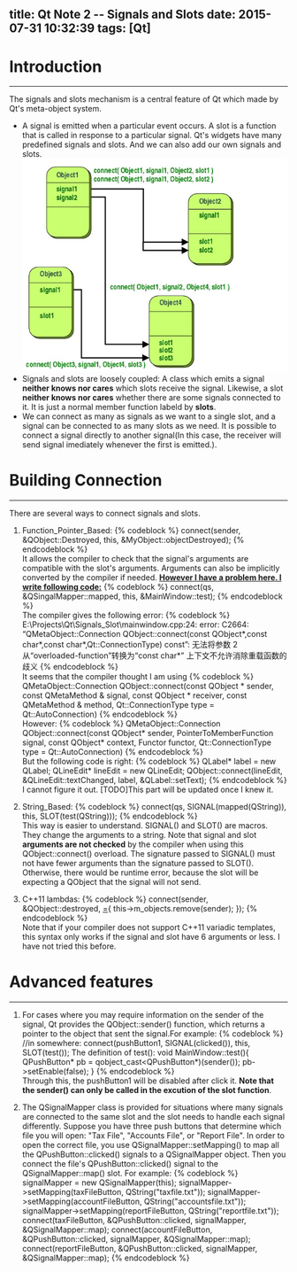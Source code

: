 title: Qt Note 2 -- Signals and Slots
date: 2015-07-31 10:32:39
tags: [Qt]
---

# Introduction
---
The signals and slots mechanism is a central feature of Qt which made by Qt's meta-object system.
- A signal is emitted when a particular event occurs. A slot is a function that is called in response to a particular signal. Qt's widgets have many predefined signals and slots. And we can also add our own signals and slots.
![a diagram about Signals and Slots](/img/Signals_and_Slots.jpg)
- Signals and slots are loosely coupled: A class which emits a signal **neither knows nor cares** which slots receive the signal. Likewise, a slot **neither knows nor cares** whether there are some signals connected to it. It is just a normal member function labeld by **slots**.
- We can connect as many as signals as we want to a single slot, and a signal can be connected to as many slots as we need. It is possible to connect a signal directly to another signal(In this case, the receiver will send signal imediately whenever the first is emitted.).

# Building Connection
---
There are several ways to connect signals and slots.
1. Function_Pointer_Based:
{% codeblock %}	
	connect(sender, &QObject::Destroyed, this, &MyObject::objectDestroyed);
{% endcodeblock %}	
It allows the compiler to check that the signal's arguments are compatible with the slot's arguments. Arguments can also be implicitly converted by the compiler if needed. 
<u>**However I have a problem here. I write following code:**</u>
{% codeblock %}	
	connect(qs, &QSingalMapper::mapped, this, &MainWindow::test); 
{% endcodeblock %}	
The compiler gives the following error:
{% codeblock %}	
	E:\Projects\Qt\Signals_Slot\mainwindow.cpp:24: error: C2664: 
	“QMetaObject::Connection QObject::connect(const QObject*,const char*,const char*,Qt::ConnectionType) const”: 
	无法将参数 2 从“overloaded-function”转换为“const char*”
	上下文不允许消除重载函数的歧义
{% endcodeblock %}	
It seems that the compiler thought I am using 
{% codeblock %}	
	QMetaObject::Connection QObject::connect(const QObject * sender, const QMetaMethod & signal, const QObject * receiver, const QMetaMethod & method, Qt::ConnectionType type = Qt::AutoConnection)
{% endcodeblock %}	
However:
{% codeblock %}	
	QMetaObject::Connection QObject::connect(const QObject* sender, PointerToMemberFunction signal, const QObject* context, Functor functor, Qt::ConnectionType type = Qt::AutoConnection)
{% endcodeblock %}	
But the following code is right:
{% codeblock %}	
	QLabel* label = new QLabel;
	QLineEdit* lineEdit = new QLineEdit;
	QObject::connect(lineEdit, &QLineEdit::textChanged,
       					label,  &QLabel::setText);
{% endcodeblock %}	
I cannot figure it out. 
[TODO]This part will be updated once I knew it.

2. String_Based:
{% codeblock %}	
	connect(qs, SIGNAL(mapped(QString)), this, SLOT(test(QString)));
{% endcodeblock %}	
This way is easier to understand. SIGNAL() and SLOT() are macros. They change the arguments to a string. Note that signal and slot **arguments are not checked** by the compiler when using this QObject::connect() overload. The signature passed to SIGNAL() must not have fewer arguments than the signature passed to SLOT(). Otherwise, there would be runtime error, because the slot will be expecting a QObject that the signal will not send. 

3. C++11 lambdas:
{% codeblock %}	
	connect(sender, &QObject::destroyed, [=](){ this->m_objects.remove(sender); });
{% endcodeblock %}	
Note that if your compiler does not support C++11 variadic templates, this syntax only works if the signal and slot have 6 arguments or less. I have not tried this before.

# Advanced features
---
1. For cases where you may require information on the sender of the signal, Qt provides the QObject::sender() function, which returns a pointer to the object that sent the signal.For example:
{% codeblock %}	
	//in somewhere:
	connect(pushButton1, SIGNAL(clicked()), this, SLOT(test());
	The definition of test():
	void MainWindow::test(){
		QPushButton* pb = qobject_cast<QPushButton*)(sender());
		pb->setEnable(false);
	}
{% endcodeblock %}	
Through this, the pushButton1 will be disabled after click it.
**Note that the sender() can only be called in the excution of the slot function**.

2. The QSignalMapper class is provided for situations where many signals are connected to the same slot and the slot needs to handle each signal differently.
Suppose you have three push buttons that determine which file you will open: "Tax File", "Accounts File", or "Report File".
In order to open the correct file, you use QSignalMapper::setMapping() to map all the QPushButton::clicked() signals to a QSignalMapper object. Then you connect the file's QPushButton::clicked() signal to the QSignalMapper::map() slot.
For example:
{% codeblock %}	
	signalMapper = new QSignalMapper(this);
	signalMapper->setMapping(taxFileButton, QString("taxfile.txt"));
	signalMapper->setMapping(accountFileButton, QString("accountsfile.txt"));
	signalMapper->setMapping(reportFileButton, QString("reportfile.txt"));
	connect(taxFileButton, &QPushButton::clicked,
		signalMapper, &QSignalMapper::map);
	connect(accountFileButton, &QPushButton::clicked,
		signalMapper, &QSignalMapper::map);
	connect(reportFileButton, &QPushButton::clicked,
		signalMapper, &QSignalMapper::map);
{% endcodeblock %}	
